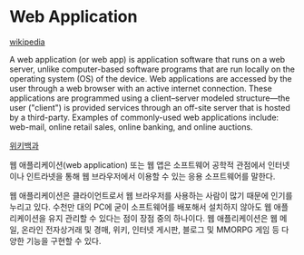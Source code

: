 # Web Application

[wikipedia](https://en.wikipedia.org/wiki/Web_application)

A web application (or web app) is application software that runs on a web server, unlike computer-based software programs that are run locally on the operating system (OS) of the device. Web applications are accessed by the user through a web browser with an active internet connection. These applications are programmed using a client–server modeled structure—the user ("client") is provided services through an off-site server that is hosted by a third-party. Examples of commonly-used web applications include: web-mail, online retail sales, online banking, and online auctions.

[위키백과](https://ko.wikipedia.org/wiki/웹_애플리케이션) 

웹 애플리케이션(web application) 또는 웹 앱은 소프트웨어 공학적 관점에서 인터넷이나 인트라넷을 통해 웹 브라우저에서 이용할 수 있는 응용 소프트웨어를 말한다.

웹 애플리케이션은 클라이언트로서 웹 브라우저를 사용하는 사람이 많기 때문에 인기를 누리고 있다. 수천만 대의 PC에 굳이 소프트웨어를 배포해서 설치하지 않아도 웹 애플리케이션을 유지 관리할 수 있다는 점이 장점 중의 하나이다. 웹 애플리케이션은 웹 메일, 온라인 전자상거래 및 경매, 위키, 인터넷 게시판, 블로그 및 MMORPG 게임 등 다양한 기능을 구현할 수 있다.

